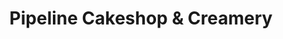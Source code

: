 ---
title: "Pipeline Cakeshop & Creamery"
url: /honolulu/pipeline-cakeshop-and-creamery/
shop: confectionery
---